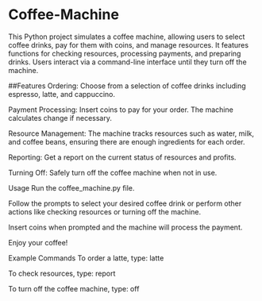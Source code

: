 # Coffee-Machine
This Python project simulates a coffee machine, allowing users to select coffee drinks, pay for them with coins, and manage resources. It features functions for checking resources, processing payments, and preparing drinks. Users interact via a command-line interface until they turn off the machine.

##Features
Ordering: Choose from a selection of coffee drinks including espresso, latte, and cappuccino.

Payment Processing: Insert coins to pay for your order. The machine calculates change if necessary.

Resource Management: The machine tracks resources such as water, milk, and coffee beans, ensuring there are enough ingredients for each order.

Reporting: Get a report on the current status of resources and profits.

Turning Off: Safely turn off the coffee machine when not in use.

Usage
Run the coffee_machine.py file.

Follow the prompts to select your desired coffee drink or perform other actions like checking resources or turning off the machine.

Insert coins when prompted and the machine will process the payment.

Enjoy your coffee!

Example Commands
To order a latte, type: latte

To check resources, type: report

To turn off the coffee machine, type: off




